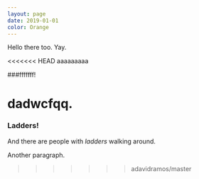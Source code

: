```yaml
---
layout: page
date: 2019-01-01
color: Orange
---
```


Hello there too. Yay.

<<<<<<< HEAD
aaaaaaaaa

###fffffff!

dadwcfqq.
=======
### Ladders!

And there are people with *ladders* walking around.

Another paragraph.

>>>>>>> adavidramos/master
